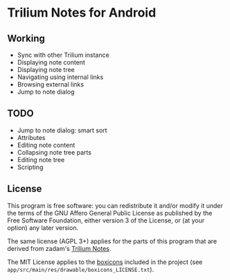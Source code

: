 # Trilium Notes for Android

## Working
- Sync with other Trilium instance
- Displaying note content
- Displaying note tree
- Navigating using internal links
- Browsing external links
- Jump to note dialog

## TODO
- Jump to note dialog: smart sort
- Attributes
- Editing note content
- Collapsing note tree parts
- Editing note tree
- Scripting

## License

This program is free software: you can redistribute it and/or modify it under the terms of the GNU Affero General Public License as published by the Free Software Foundation, either version 3 of the License, or (at your option) any later version.

The same license (AGPL 3+) applies for the parts of this program that are derived from zadam's [Trilium Notes](https://github.com/zadam/trilium/).

The MIT License applies to the [boxicons](https://boxicons.com/) included in the project (see `app/src/main/res/drawable/boxicons_LICENSE.txt`).